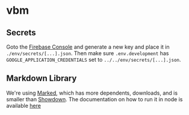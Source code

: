 # vbm


## Secrets
Goto the [Firebase Console](https://console.firebase.google.com/u/0/project/vbm-test-dev/settings/serviceaccounts/adminsdk) and generate a new key and place it in `./env/secrets/[...].json`.
Then make sure `.env.development` has `GOOGLE_APPLICATION_CREDENTIALS` set to `../../env/secrets/[...].json`.

## Markdown Library
We're using [Marked](https://www.npmjs.com/package/marked), which has more dependents, downloads, and is smaller than [Showdown](https://www.npmjs.com/package/showdown).  The documentation on how to run it in node is available [here](https://marked.js.org/#/USING_ADVANCED.md#options)
